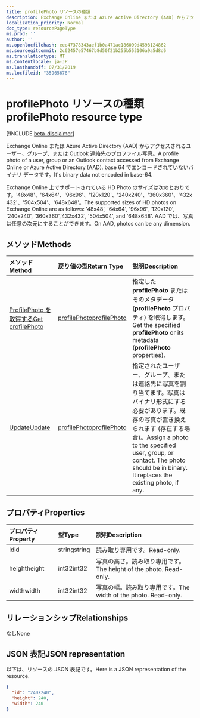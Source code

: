 ```yaml
---
title: profilePhoto リソースの種類
description: Exchange Online または Azure Active Directory (AAD) からアクセスされるユーザー、グループ、または Outlook 連絡先のプロファイル写真。 base 64 でエンコードされていないバイナリ データです。
localization_priority: Normal
doc_type: resourcePageType
ms.prod: ''
author: ''
ms.openlocfilehash: eee47378343aef1b0a471ac186099d4598124862
ms.sourcegitcommit: 2c62457e57467b8d50f21b255b553106a9a5d8d6
ms.translationtype: MT
ms.contentlocale: ja-JP
ms.lasthandoff: 07/31/2019
ms.locfileid: "35965678"
---
```

# <a name="profilephoto-resource-type"></a><span data-ttu-id="43bdb-104">profilePhoto リソースの種類</span><span class="sxs-lookup"><span data-stu-id="43bdb-104">profilePhoto resource type</span></span>

[!INCLUDE [beta-disclaimer](../../includes/beta-disclaimer.md)]

<span data-ttu-id="43bdb-105">Exchange Online または Azure Active Directory (AAD) からアクセスされるユーザー、グループ、または Outlook 連絡先のプロファイル写真。</span><span class="sxs-lookup"><span data-stu-id="43bdb-105">A profile photo of a user, group or an Outlook contact accessed from Exchange Online or Azure Active Directory (AAD).</span></span> <span data-ttu-id="43bdb-106">base 64 でエンコードされていないバイナリ データです。</span><span class="sxs-lookup"><span data-stu-id="43bdb-106">It's binary data not encoded in base-64.</span></span>

<span data-ttu-id="43bdb-107">Exchange Online 上でサポートされている HD Photo のサイズは次のとおりです。'48x48'、'64x64'、'96x96'、'120x120'、'240x240'、'360x360'、'432x432'、'504x504'、'648x648'。</span><span class="sxs-lookup"><span data-stu-id="43bdb-107">The supported sizes of HD photos on Exchange Online are as follows: '48x48', '64x64', '96x96', '120x120', '240x240', '360x360','432x432', '504x504', and '648x648'.</span></span> <span data-ttu-id="43bdb-108">AAD では、写真は任意の次元にすることができます。</span><span class="sxs-lookup"><span data-stu-id="43bdb-108">On AAD, photos can be any dimension.</span></span>

## <a name="methods"></a><span data-ttu-id="43bdb-109">メソッド</span><span class="sxs-lookup"><span data-stu-id="43bdb-109">Methods</span></span>

| <span data-ttu-id="43bdb-110">メソッド</span><span class="sxs-lookup"><span data-stu-id="43bdb-110">Method</span></span>       | <span data-ttu-id="43bdb-111">戻り値の型</span><span class="sxs-lookup"><span data-stu-id="43bdb-111">Return Type</span></span>  |<span data-ttu-id="43bdb-112">説明</span><span class="sxs-lookup"><span data-stu-id="43bdb-112">Description</span></span>|
|:---------------|:--------|:----------|
|[<span data-ttu-id="43bdb-113">ProfilePhoto を取得する</span><span class="sxs-lookup"><span data-stu-id="43bdb-113">Get profilePhoto</span></span>](../api/profilephoto-get.md) | [<span data-ttu-id="43bdb-114">profilePhoto</span><span class="sxs-lookup"><span data-stu-id="43bdb-114">profilePhoto</span></span>](profilephoto.md) |<span data-ttu-id="43bdb-115">指定した **profilePhoto** またはそのメタデータ (**profilePhoto** プロパティ) を取得します。</span><span class="sxs-lookup"><span data-stu-id="43bdb-115">Get the specified **profilePhoto** or its metadata (**profilePhoto** properties).</span></span> |
|[<span data-ttu-id="43bdb-116">Update</span><span class="sxs-lookup"><span data-stu-id="43bdb-116">Update</span></span>](../api/profilephoto-update.md) | [<span data-ttu-id="43bdb-117">profilePhoto</span><span class="sxs-lookup"><span data-stu-id="43bdb-117">profilePhoto</span></span>](profilephoto.md)  |<span data-ttu-id="43bdb-p104">指定されたユーザー、グループ、または連絡先に写真を割り当てます。写真はバイナリ形式にする必要があります。既存の写真が置き換えられます (存在する場合)。</span><span class="sxs-lookup"><span data-stu-id="43bdb-p104">Assign a photo to the specified user, group, or contact. The photo should be in binary. It replaces the existing photo, if any.</span></span> |

## <a name="properties"></a><span data-ttu-id="43bdb-121">プロパティ</span><span class="sxs-lookup"><span data-stu-id="43bdb-121">Properties</span></span>
| <span data-ttu-id="43bdb-122">プロパティ</span><span class="sxs-lookup"><span data-stu-id="43bdb-122">Property</span></span>     | <span data-ttu-id="43bdb-123">型</span><span class="sxs-lookup"><span data-stu-id="43bdb-123">Type</span></span>   |<span data-ttu-id="43bdb-124">説明</span><span class="sxs-lookup"><span data-stu-id="43bdb-124">Description</span></span>|
|:---------------|:--------|:----------|
|<span data-ttu-id="43bdb-125">id</span><span class="sxs-lookup"><span data-stu-id="43bdb-125">id</span></span>|<span data-ttu-id="43bdb-126">string</span><span class="sxs-lookup"><span data-stu-id="43bdb-126">string</span></span>|<span data-ttu-id="43bdb-127">読み取り専用です。</span><span class="sxs-lookup"><span data-stu-id="43bdb-127">Read-only.</span></span>|
|<span data-ttu-id="43bdb-128">height</span><span class="sxs-lookup"><span data-stu-id="43bdb-128">height</span></span>|<span data-ttu-id="43bdb-129">int32</span><span class="sxs-lookup"><span data-stu-id="43bdb-129">int32</span></span>|<span data-ttu-id="43bdb-p105">写真の高さ。読み取り専用です。</span><span class="sxs-lookup"><span data-stu-id="43bdb-p105">The height of the photo. Read-only.</span></span>|
|<span data-ttu-id="43bdb-132">width</span><span class="sxs-lookup"><span data-stu-id="43bdb-132">width</span></span>|<span data-ttu-id="43bdb-133">int32</span><span class="sxs-lookup"><span data-stu-id="43bdb-133">int32</span></span>|<span data-ttu-id="43bdb-p106">写真の幅。読み取り専用です。</span><span class="sxs-lookup"><span data-stu-id="43bdb-p106">The width of the photo. Read-only.</span></span>|

## <a name="relationships"></a><span data-ttu-id="43bdb-136">リレーションシップ</span><span class="sxs-lookup"><span data-stu-id="43bdb-136">Relationships</span></span>
<span data-ttu-id="43bdb-137">なし</span><span class="sxs-lookup"><span data-stu-id="43bdb-137">None</span></span>


## <a name="json-representation"></a><span data-ttu-id="43bdb-138">JSON 表記</span><span class="sxs-lookup"><span data-stu-id="43bdb-138">JSON representation</span></span>

<span data-ttu-id="43bdb-139">以下は、リソースの JSON 表記です。</span><span class="sxs-lookup"><span data-stu-id="43bdb-139">Here is a JSON representation of the resource.</span></span>

<!-- {
  "blockType": "resource",
  "optionalProperties": [

  ],
  "keyProperty": "id",
  "@odata.type": "microsoft.graph.profilePhoto"
}-->

```json
{
  "id": "240X240",
  "height": 240,
  "width": 240
}

```
<!-- uuid: 8fcb5dbc-d5aa-4681-8e31-b001d5168d79
2015-10-25 14:57:30 UTC -->
<!--
{
  "type": "#page.annotation",
  "description": "profilePhoto resource",
  "keywords": "",
  "section": "documentation",
  "tocPath": "",
  "suppressions": []
}
-->
